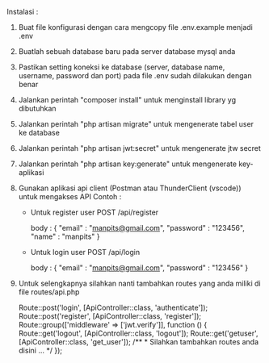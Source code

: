 Instalasi :

1. Buat file konfigurasi dengan cara mengcopy file .env.example menjadi .env
2. Buatlah sebuah database baru pada server database mysql anda
3. Pastikan setting koneksi ke database (server, database name, username, password dan port) pada file .env sudah dilakukan dengan benar
4. Jalankan perintah "composer install" untuk menginstall library yg dibutuhkan
5. Jalankan perintah "php artisan migrate" untuk mengenerate tabel user ke database
6. Jalankan perintah "php artisan jwt:secret" untuk mengenerate jtw secret
7. Jalankan perintah "php artisan key:generate" untuk mengenerate key-aplikasi
8. Gunakan aplikasi api client (Postman atau ThunderClient (vscode)) untuk mengakses API
    Contoh :

    - Untuk register user
        POST    /api/register

        body : {
                    "email"     : "manpits@gmail.com",
                    "password"  : "123456",
                    "name"      : "manpits"
                }    

    - Untuk login user
        POST /api/login

        body : {
                    "email"     : "manpits@gmail.com",
                    "password"  : "123456"
                }    

9. Untuk selengkapnya silahkan nanti tambahkan routes yang anda miliki di file routes/api.php

    Route::post('login', [ApiController::class, 'authenticate']);
    Route::post('register', [ApiController::class, 'register']);
    Route::group(['middleware' => ['jwt.verify']], function () {
        Route::get('logout', [ApiController::class, 'logout']);
        Route::get('getuser', [ApiController::class, 'get_user']);
        /**
        * Silahkan tambahkan routes anda disini ...
        */
    });
